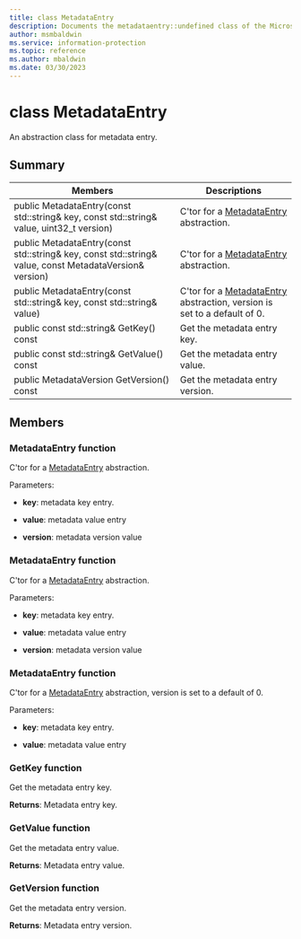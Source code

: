 ```yaml
---
title: class MetadataEntry 
description: Documents the metadataentry::undefined class of the Microsoft Information Protection (MIP) SDK.
author: msmbaldwin
ms.service: information-protection
ms.topic: reference
ms.author: mbaldwin
ms.date: 03/30/2023
---
```


# class MetadataEntry 
An abstraction class for metadata entry.
  
## Summary
 Members                        | Descriptions                                
--------------------------------|---------------------------------------------
public MetadataEntry(const std::string& key, const std::string& value, uint32_t version)  |  C'tor for a [MetadataEntry](#class_metadata_entry) abstraction.
public MetadataEntry(const std::string& key, const std::string& value, const MetadataVersion& version)  |  C'tor for a [MetadataEntry](undefined) abstraction.
public MetadataEntry(const std::string& key, const std::string& value)  |  C'tor for a [MetadataEntry](undefined) abstraction, version is set to a default of 0.
public const std::string& GetKey() const  |  Get the metadata entry key.
public const std::string& GetValue() const  |  Get the metadata entry value.
public MetadataVersion GetVersion() const  |  Get the metadata entry version.
  
## Members
  
### MetadataEntry function
C'tor for a [MetadataEntry](undefined) abstraction.

Parameters:  
* **key**: metadata key entry. 


* **value**: metadata value entry 


* **version**: metadata version value


  
### MetadataEntry function
C'tor for a [MetadataEntry](undefined) abstraction.

Parameters:  
* **key**: metadata key entry. 


* **value**: metadata value entry 


* **version**: metadata version value


  
### MetadataEntry function
C'tor for a [MetadataEntry](undefined) abstraction, version is set to a default of 0.

Parameters:  
* **key**: metadata key entry. 


* **value**: metadata value entry


  
### GetKey function
Get the metadata entry key.

  
**Returns**: Metadata entry key.
  
### GetValue function
Get the metadata entry value.

  
**Returns**: Metadata entry value.
  
### GetVersion function
Get the metadata entry version.

  
**Returns**: Metadata entry version.